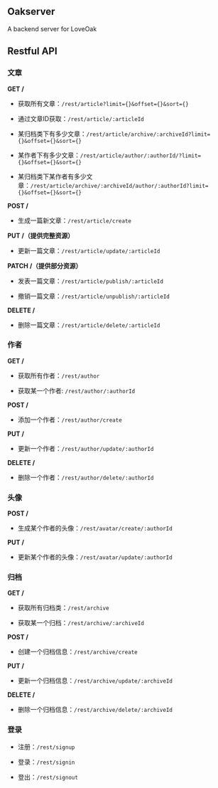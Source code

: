 ## Oakserver

A backend server for LoveOak


## Restful API

### 文章

**GET /**

- 获取所有文章：`/rest/article?limit={}&offset={}&sort={}`

- 通过文章ID获取：`/rest/article/:articleId`

- 某归档类下有多少文章：`/rest/article/archive/:archiveId?limit={}&offset={}&sort={}`

- 某作者下有多少文章：`/rest/article/author/:authorId/?limit={}&offset={}&sort={}`

- 某归档类下某作者有多少文章：`/rest/article/archive/:archiveId/author/:authorId?limit={}&offset={}&sort={}`

**POST /**

- 生成一篇新文章：`/rest/article/create`

**PUT /（提供完整资源）**

- 更新一篇文章：`/rest/article/update/:articleId`

**PATCH /（提供部分资源）**

- 发表一篇文章：`/rest/article/publish/:articleId`

- 撤销一篇文章：`/rest/article/unpublish/:articleId`

**DELETE /**

- 删除一篇文章：`/rest/article/delete/:articleId`



### 作者

**GET /**

- 获取所有作者：`/rest/author`

- 获取某一个作者: `/rest/author/:authorId`

**POST /**

- 添加一个作者：`/rest/author/create`

**PUT /**

- 更新一个作者：`/rest/author/update/:authorId`

**DELETE /**

- 删除一个作者：`/rest/author/delete/:authorId`


### 头像

**POST /**
- 生成某个作者的头像：`/rest/avatar/create/:authorId`

**PUT /**

- 更新某个作者的头像：`/rest/avatar/update/:authorId`

### 归档

**GET /**

- 获取所有归档类：`/rest/archive`

- 获取某一个归档：`/rest/archive/:archiveId`

**POST /**

- 创建一个归档信息：`/rest/archive/create`

**PUT /**

- 更新一个归档信息：`/rest/archive/update/:archiveId`

**DELETE /**

- 删除一个归档信息：`/rest/archive/delete/:archiveId`


### 登录

- 注册：`/rest/signup`

- 登录：`/rest/signin`

- 登出：`/rest/signout`